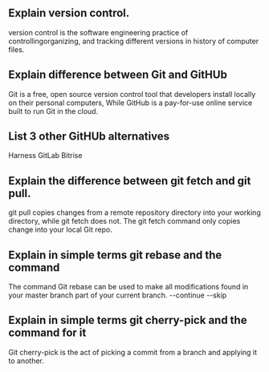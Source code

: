## Explain version control.
version control is the software engineering practice of controllingorganizing, and tracking different versions in history of computer files.

## Explain difference between Git and GitHUb
Git is a free, open source version control tool that developers install locally on their personal computers, While GitHub is a pay-for-use online service built to run Git in the cloud.

## List 3 other GitHUb alternatives
Harness 
GitLab 
Bitrise

## Explain the difference between git fetch and git pull.
git pull copies changes from a remote repository directory into your working directory, while git fetch does not. The git fetch command only copies change into your local Git repo.

## Explain in simple terms git rebase and the command
The command Git rebase can be used to make all modifications found in your master branch part of your current branch. --continue --skip

## Explain in simple terms git cherry-pick and the command for it
Git cherry-pick is the act of picking a commit from a branch and applying it to another.

